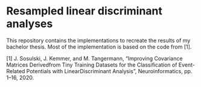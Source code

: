 # Resampled linear discriminant analyses
This repository contains the implementations to recreate the results of my bachelor thesis. Most of the implementation is based on the code from [1].

[1] J. Sosulski, J. Kemmer, and M. Tangermann, “Improving Covariance Matrices Derivedfrom Tiny Training Datasets for the Classification of Event-Related Potentials with LinearDiscriminant Analysis”, Neuroinformatics, pp. 1–16, 2020.
